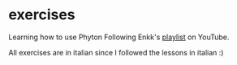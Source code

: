 # exercises
Learning how to use Phyton
Following Enkk's [playlist](https://www.youtube.com/playlist?list=PLMP9hIwoX2DtrBeIDXggVbo49Uxr6ymxT) on YouTube.

All exercises are in italian since I followed the lessons in italian :)
